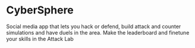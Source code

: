 # CyberSphere
Social media app that lets you hack or defend, build attack and counter simulations and have duels in the area. Make the leaderboard and finetune your skills in the Attack Lab 

